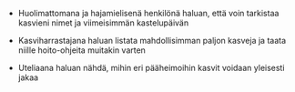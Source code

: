 * Huolimattomana ja hajamielisenä henkilönä haluan, että voin tarkistaa kasvieni nimet ja viimeisimmän
kastelupäivän

* Kasviharrastajana haluan listata mahdollisimman paljon kasveja ja taata niille hoito-ohjeita muitakin
varten

* Uteliaana haluan nähdä, mihin eri pääheimoihin kasvit voidaan yleisesti jakaa
